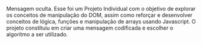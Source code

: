 Mensagem oculta. Esse foi um Projeto Individual com o objetivo de explorar os conceitos de manipulação do DOM, assim como reforçar e desenvolver conceitos de lógica, funções e manipulação de arrays usando Javascript. O projeto constituiu em criar uma mensagem codificada e escolher o algoritmo a ser utilizado.

